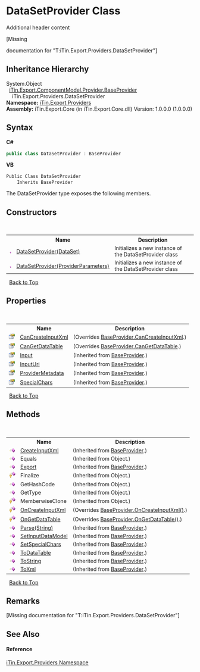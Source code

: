 # DataSetProvider Class
Additional header content 

\[Missing <summary> documentation for "T:iTin.Export.Providers.DataSetProvider"\]


## Inheritance Hierarchy
System.Object<br />&nbsp;&nbsp;<a href="f3556fb2-c7e1-5904-974e-18f789583e49">iTin.Export.ComponentModel.Provider.BaseProvider</a><br />&nbsp;&nbsp;&nbsp;&nbsp;iTin.Export.Providers.DataSetProvider<br />
**Namespace:**&nbsp;<a href="88ce2d85-b580-9172-af9f-493dcf584f68">iTin.Export.Providers</a><br />**Assembly:**&nbsp;iTin.Export.Core (in iTin.Export.Core.dll) Version: 1.0.0.0 (1.0.0.0)

## Syntax

**C#**<br />
``` C#
public class DataSetProvider : BaseProvider
```

**VB**<br />
``` VB
Public Class DataSetProvider
	Inherits BaseProvider
```

The DataSetProvider type exposes the following members.


## Constructors
&nbsp;<table><tr><th></th><th>Name</th><th>Description</th></tr><tr><td>![Public method](media/pubmethod.gif "Public method")</td><td><a href="6877818b-df1c-3267-9751-033f87b5123e">DataSetProvider(DataSet)</a></td><td>
Initializes a new instance of the DataSetProvider class</td></tr><tr><td>![Public method](media/pubmethod.gif "Public method")</td><td><a href="c85eb7fd-4044-02fd-c21e-78c9053cff32">DataSetProvider(ProviderParameters)</a></td><td>
Initializes a new instance of the DataSetProvider class</td></tr></table>&nbsp;
<a href="#datasetprovider-class">Back to Top</a>

## Properties
&nbsp;<table><tr><th></th><th>Name</th><th>Description</th></tr><tr><td>![Public property](media/pubproperty.gif "Public property")</td><td><a href="546f576b-566f-4949-159e-b02023e157ee">CanCreateInputXml</a></td><td> (Overrides <a href="839acdd8-b0bb-21f4-11c5-a0a38f59a028">BaseProvider.CanCreateInputXml</a>.)</td></tr><tr><td>![Public property](media/pubproperty.gif "Public property")</td><td><a href="00adde08-7c85-45a8-ec72-d0fbc9e020f2">CanGetDataTable</a></td><td> (Overrides <a href="5d650e6b-9a02-c3f5-8195-4b094016883d">BaseProvider.CanGetDataTable</a>.)</td></tr><tr><td>![Public property](media/pubproperty.gif "Public property")</td><td><a href="17e8077a-5c63-7f57-eb35-72ee444c4a39">Input</a></td><td> (Inherited from <a href="f3556fb2-c7e1-5904-974e-18f789583e49">BaseProvider</a>.)</td></tr><tr><td>![Public property](media/pubproperty.gif "Public property")</td><td><a href="7ba5d9db-f3e7-89a5-9f32-468f9ee33bdc">InputUri</a></td><td> (Inherited from <a href="f3556fb2-c7e1-5904-974e-18f789583e49">BaseProvider</a>.)</td></tr><tr><td>![Public property](media/pubproperty.gif "Public property")</td><td><a href="b9f8be6e-3e22-4d88-a9b9-e0fb9758030f">ProviderMetadata</a></td><td> (Inherited from <a href="f3556fb2-c7e1-5904-974e-18f789583e49">BaseProvider</a>.)</td></tr><tr><td>![Public property](media/pubproperty.gif "Public property")</td><td><a href="5b083e35-2327-bfdd-1d1d-56e38ee4dbcb">SpecialChars</a></td><td> (Inherited from <a href="f3556fb2-c7e1-5904-974e-18f789583e49">BaseProvider</a>.)</td></tr></table>&nbsp;
<a href="#datasetprovider-class">Back to Top</a>

## Methods
&nbsp;<table><tr><th></th><th>Name</th><th>Description</th></tr><tr><td>![Public method](media/pubmethod.gif "Public method")</td><td><a href="c03ee411-dade-4a3f-0e88-1153025ff51a">CreateInputXml</a></td><td> (Inherited from <a href="f3556fb2-c7e1-5904-974e-18f789583e49">BaseProvider</a>.)</td></tr><tr><td>![Public method](media/pubmethod.gif "Public method")</td><td>Equals</td><td> (Inherited from Object.)</td></tr><tr><td>![Public method](media/pubmethod.gif "Public method")</td><td><a href="a18f0a5f-6691-9c7c-08d1-6e4b8e5656f9">Export</a></td><td> (Inherited from <a href="f3556fb2-c7e1-5904-974e-18f789583e49">BaseProvider</a>.)</td></tr><tr><td>![Protected method](media/protmethod.gif "Protected method")</td><td>Finalize</td><td> (Inherited from Object.)</td></tr><tr><td>![Public method](media/pubmethod.gif "Public method")</td><td>GetHashCode</td><td> (Inherited from Object.)</td></tr><tr><td>![Public method](media/pubmethod.gif "Public method")</td><td>GetType</td><td> (Inherited from Object.)</td></tr><tr><td>![Protected method](media/protmethod.gif "Protected method")</td><td>MemberwiseClone</td><td> (Inherited from Object.)</td></tr><tr><td>![Protected method](media/protmethod.gif "Protected method")</td><td><a href="f2ae352f-3a53-aa69-0d80-940dc8976836">OnCreateInputXml</a></td><td> (Overrides <a href="8702eb51-00ef-d58d-e14e-7583f04507fe">BaseProvider.OnCreateInputXml()</a>.)</td></tr><tr><td>![Protected method](media/protmethod.gif "Protected method")</td><td><a href="3e68e054-7472-d6bd-9b9c-ccd218e8ee37">OnGetDataTable</a></td><td> (Overrides <a href="ea5cdbd1-6165-54f7-b1a2-b2b445c9c28d">BaseProvider.OnGetDataTable()</a>.)</td></tr><tr><td>![Public method](media/pubmethod.gif "Public method")</td><td><a href="e7706407-29a6-55e7-b2ae-01639cae163e">Parse(String)</a></td><td> (Inherited from <a href="f3556fb2-c7e1-5904-974e-18f789583e49">BaseProvider</a>.)</td></tr><tr><td>![Public method](media/pubmethod.gif "Public method")</td><td><a href="bb0d44d4-8040-d1dc-c860-33d9c7bba8d1">SetInputDataModel</a></td><td> (Inherited from <a href="f3556fb2-c7e1-5904-974e-18f789583e49">BaseProvider</a>.)</td></tr><tr><td>![Public method](media/pubmethod.gif "Public method")</td><td><a href="14538925-1c27-4390-5dce-60e7f073b406">SetSpecialChars</a></td><td> (Inherited from <a href="f3556fb2-c7e1-5904-974e-18f789583e49">BaseProvider</a>.)</td></tr><tr><td>![Public method](media/pubmethod.gif "Public method")</td><td><a href="1cb37bac-673b-bf1a-5ec0-6df0656385e5">ToDataTable</a></td><td> (Inherited from <a href="f3556fb2-c7e1-5904-974e-18f789583e49">BaseProvider</a>.)</td></tr><tr><td>![Public method](media/pubmethod.gif "Public method")</td><td><a href="6436c951-19e8-0c03-ae50-e4637a536029">ToString</a></td><td> (Inherited from <a href="f3556fb2-c7e1-5904-974e-18f789583e49">BaseProvider</a>.)</td></tr><tr><td>![Public method](media/pubmethod.gif "Public method")</td><td><a href="2de7edd2-958d-4f45-706f-b1a64d07e667">ToXml</a></td><td> (Inherited from <a href="f3556fb2-c7e1-5904-974e-18f789583e49">BaseProvider</a>.)</td></tr></table>&nbsp;
<a href="#datasetprovider-class">Back to Top</a>

## Remarks
\[Missing <remarks> documentation for "T:iTin.Export.Providers.DataSetProvider"\]

## See Also


#### Reference
<a href="88ce2d85-b580-9172-af9f-493dcf584f68">iTin.Export.Providers Namespace</a><br />